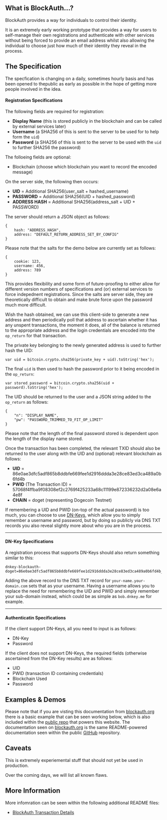 ## What is BlockAuth...?

BlockAuth provides a way for individuals to control their identity.

It is an extremely early working prototype that provides a way for users to self-manage their own registrations and authenticate with other services without being forced to provide an email address whilst also allowing the individual to choose just how much of their identity they reveal in the process.

## The Specification

The specfication is changing on a daily, sometimes hourly basis and has been opened to thepublic as early as possible in the hope of getting more people involved in the idea.

#### Registration Specifications

The following fields are required for registration:

* __Display Name__ (this is stored publicly in the blockchain and can be called by external services later)
* __Username__ (a SHA256 of this is sent to the server to be used for to help form the `uid`)
* __Password__ (a SHA256 of this is sent to the server to be used with the `uid` to further SHA256 the password)

The folloeing fields are optional:

* Blockchain (choose which blockchain you want to record the encoded message)

On the server side, the following then occurs:

* __UID__ = Additional SHA256(user_salt + hashed_username)
* __PASSWORD__ = Additional SHA256(UID + hashed_password)
* __ADDRESS HASH__ = Additional SHA256(address_salt + UID + PASSWORD)

The server should return a JSON object as follows:

<!--pre-javascript-->
```
{
    hash: "ADDRESS_HASH",
    address: "DEFAULT_RETURN_ADDRESS_SET_BY_CONFIG"
}
```

Please note that the salts for the demo below are currently set as follows:

<!--pre-javascript-->
```
{
    cookie: 123,
    username: 456,
    address: 789
}
```

This provides flexibility and some form of future-proofing to either allow for different version numbers of specifications and (or) external services to force indepednent registrations. Since the salts are server side, they are theoretically difficult to obtain and make brute force upon the password much more difficult.

Wish the hash obtained, we can use this client-side to generate a new address and then periodically poll that address to ascertain whether it has any unspent transactions, the moment it does, all of the balance is returned to the appropriate address and the login credentials are encoded into the `op_return` for that transaction.

The private key belonging to the newly generated address is used to further hash the UID:

<!--pre-javascript-->
```
var uid = bitcoin.crypto.sha256(private_key + uid).toString('hex');
```

The final `uid` is then used to hash the password prior to it being encoded in the `op_return`:

<!--pre-javascript-->
```
var stored_password = bitcoin.crypto.sha256(uid + password).toString('hex');
```

The UID should be returned to the user and a JSON string added to the `op_return` as follows:

<!--pre-javascript-->
```
{
    "n": "DISPLAY_NAME",
    "pw": "PASSWORD_TRIMMED_TO_FIT_OP_LIMIT"
}
```

Please note that the length of the final password stored is dependent upon the length of the display name stored.

Once the transaction has been completed, the relevant TXID should also be returned to the user along with the UID and (optional) relevant blockchain as follows:

* __UID__ = 86e0ae3dfc5adf865b8ddbfe669fee1d2916ddda3e28ce83ed3ca489a0b6fd4b
* __PWID__ (The Transaction ID) = 57068f4ffba9f08308ef2c2769f425233a68c11199e872336232d2a08e6a4e8f
* __CHAIN__ = doget (representing Dogecoin Testnet)

If remembering a UID and PWID (on-top of the actual password) is too much, you can choose to use [DN-Keys](http://dnkey.org), which allow you to simply remember a username and password, but by doing so publicly via DNS TXT records you also reveal slightly more about who you are in the process.

-----

#### DN-Key Specifications

A registration process that supports DN-Keys should also return something similar to this:

<!--pre-html-->
```
dnkey-blockauth-doget=86e0ae3dfc5adf865b8ddbfe669fee1d2916ddda3e28ce83ed3ca489a0b6fd4b_57068f4ffba9f08308ef2c2769f425233a68c11199e872336232d2a08e6a4e8f
```

Adding the above record to the DNS TXT record for `your-name.your-domain.com` sets that as your username. Having a username allows you to replace the need for remembering the UID and PWID and simply remember your sub-domain instead, which could be as simple as `bob.dnkey.me` for example.

-----

#### Authenticatin Specifications

If the client support DN-Keys, all you need to input is as follows:

* DN-Key
* Password

If the client does not support DN-Keys, the required fields (otherwise ascertained from the DN-Key results) are as follows:

* UID
* PWID (transaction ID containing credentials)
* Blockchain Used
* Password

## Examples & Demos

Please note that if you are visting this documentation from [blockauth.org](http://blockauth.org) there is a basic example that can be seen working below, which is also included within the [public repo](https://github.com/Neuroware-IO/blockauth) that powers this website. The documentation seen on [blockauth.org](http:/blockauth.org) is the same README-powered documentation seen within the public [GitHub](https://github.com/Neuroware-IO/blockauth) repository.

## Caveats

This is extremely experiemental stuff that should not yet be used in production.

Over the coming days, we will list all known flaws.

## More Information

More infomration can be seen within the following additional README files:

* [BlockAuth Transaction Details](https://github.com/Neuroware-IO/blockauth/blob/master/docs/blockauth-tx-details.md)